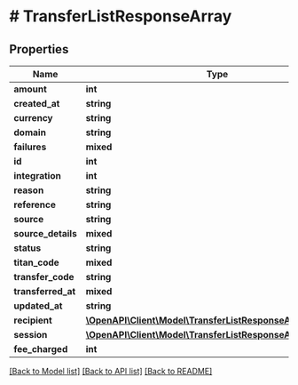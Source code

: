 # # TransferListResponseArray

## Properties

Name | Type | Description | Notes
------------ | ------------- | ------------- | -------------
**amount** | **int** |  |
**created_at** | **string** |  |
**currency** | **string** |  |
**domain** | **string** |  |
**failures** | **mixed** |  |
**id** | **int** |  |
**integration** | **int** |  |
**reason** | **string** |  |
**reference** | **string** |  |
**source** | **string** |  |
**source_details** | **mixed** |  |
**status** | **string** |  |
**titan_code** | **mixed** |  |
**transfer_code** | **string** |  |
**transferred_at** | **mixed** |  |
**updated_at** | **string** |  |
**recipient** | [**\OpenAPI\Client\Model\TransferListResponseArrayRecipient**](TransferListResponseArrayRecipient.md) |  |
**session** | [**\OpenAPI\Client\Model\TransferListResponseArraySession**](TransferListResponseArraySession.md) |  |
**fee_charged** | **int** |  |

[[Back to Model list]](../../README.md#models) [[Back to API list]](../../README.md#endpoints) [[Back to README]](../../README.md)
